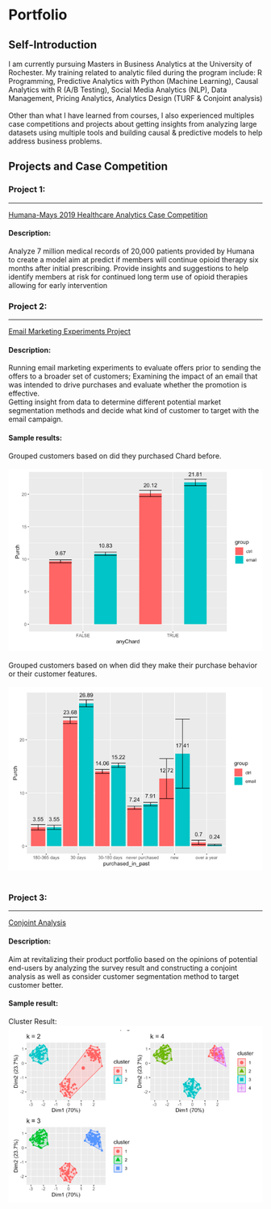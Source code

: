 # Portfolio


## Self-Introduction
I am currently pursuing Masters in Business Analytics at the University of Rochester. My training related to analytic filed during the program include: R Programming, Predictive Analytics with Python (Machine Learning), Causal Analytics with R (A/B Testing), Social Media Analytics (NLP), Data Management, Pricing Analytics, Analytics Design (TURF & Conjoint analysis) 
<br><br>
Other than what I have learned from courses, I also experienced multiples case competitions and projects about getting insights from analyzing large datasets using multiple tools and building causal & predictive models to help address business problems. 


## Projects and Case Competition 

### Project 1:
---
[Humana-Mays 2019 Healthcare Analytics Case Competition](/Humana)
#### Description:
Analyze 7 million medical records of 20,000 patients provided by Humana to create a model aim at predict if members will continue opioid therapy six months after initial prescribing. Provide insights and suggestions to help identify members at risk for continued long term use of opioid therapies allowing for early intervention

### Project 2: 
---
[Email Marketing Experiments Project](/sample_page)
#### Description: 
Running email marketing experiments to evaluate offers prior to sending the offers to a broader set of customers; Examining the impact of an email that was intended to drive purchases and evaluate whether the promotion is effective.
<br> Getting insight from data to determine different potential market segmentation methods and decide what kind of customer to target with the email campaign.

#### Sample results: 
Grouped customers based on did they purchased Chard before. 
<br><br>
<img src="images/sliec_dice_1.png"/>
<br><br>
Grouped customers based on when did they make their purchase behavior or their customer features.
<br><br>
<img src="images/slice_dice.png"/>
<br><br>

### Project 3:
---
[Conjoint Analysis](/project2)
#### Description:
Aim at revitalizing their product portfolio based on the opinions of potential end-users by analyzing the survey result and constructing a conjoint analysis as well as consider customer segmentation method to target customer better.
#### Sample result:
Cluster Result:
<br>
<img src="images/project2_sample.png?raw=true"/>




